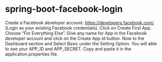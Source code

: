 # spring-boot-facebook-login

Create a Facebook developer account. https://developers.facebook.com/ (Login as your existing Facebook credentials).
Click on Create First App.
Choose “For Everything Else”.
Give any name for App in the Facebook developer account and click on the Create App Id button.
Now to the Dashboard section and Select Basic under the Setting Option.
You will able to see your APP_ID and APP_SECRET.
Copy and paste it in the application.properties file.
